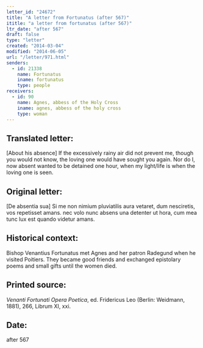 ```yaml
---
letter_id: "24672"
title: "A letter from Fortunatus (after 567)"
ititle: "a letter from fortunatus (after 567)"
ltr_date: "after 567"
draft: false
type: "letter"
created: "2014-03-04"
modified: "2014-06-05"
url: "/letter/971.html"
senders:
  - id: 21338
    name: Fortunatus
    iname: fortunatus
    type: people
receivers:
  - id: 90
    name: Agnes, abbess of the Holy Cross
    iname: agnes, abbess of the holy cross
    type: woman
---
```

<h2> Translated letter:</h2>[About his absence]
If the excessively rainy air did not prevent me,
though you would not know, the loving one would have sought you again.
Nor do I, now absent wanted to be detained one hour,
when my light/life is when the loving one is seen.
<h2 class="mt-4"> Original letter:</h2>[De absentia sua]
Si me non nimium pluviatilis aura vetaret,
dum nesciretis, vos repetisset amans.
nec volo nunc absens una detenter ut hora,
cum mea tunc lux est quando videtur amans.
<h2 class="mt-4"> Historical context:</h2>Bishop Venantius Fortunatus met Agnes and her patron Radegund when he visited Poitiers. They became good friends and exchanged epistolary poems and small gifts until the women died.
<h2 class="mt-4"> Printed source:</h2><p><em>Venanti Fortunati Opera Poetica</em>, ed. Fridericus Leo (Berlin: Weidmann, 1881), 266, Librum XI, xxi.</p><h2 class="mt-4"> Date:</h2>after 567